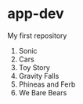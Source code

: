 # app-dev
My first repository
1. Sonic
2. Cars
3. Toy Story
4. Gravity Falls
5. Phineas and Ferb
6. We Bare Bears
